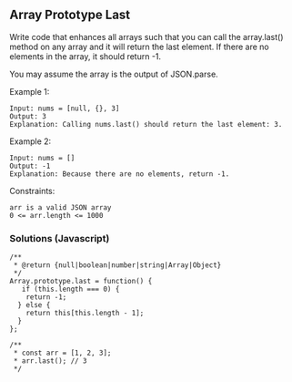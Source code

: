 ## Array Prototype Last
Write code that enhances all arrays such that you can call the array.last() method on any array and it will return the last element. If there are no elements in the array, it should return -1.

You may assume the array is the output of JSON.parse.

Example 1:
```
Input: nums = [null, {}, 3]
Output: 3
Explanation: Calling nums.last() should return the last element: 3.
```
Example 2:
```
Input: nums = []
Output: -1
Explanation: Because there are no elements, return -1.
``` 
Constraints:
```
arr is a valid JSON array
0 <= arr.length <= 1000
```
### Solutions (Javascript)
```
/**
 * @return {null|boolean|number|string|Array|Object}
 */
Array.prototype.last = function() {
   if (this.length === 0) {
    return -1;
  } else {
    return this[this.length - 1];
  } 
};

/**
 * const arr = [1, 2, 3];
 * arr.last(); // 3
 */
``` 